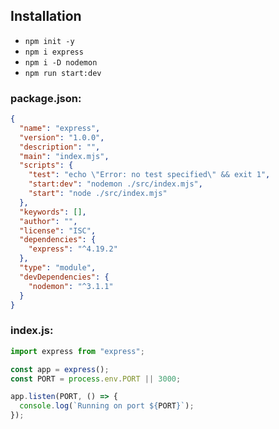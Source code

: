 ## Installation
- ```npm init -y```
- ```npm i express```
- ```npm i -D nodemon```
- ```npm run start:dev```
### package.json:
```json
{
  "name": "express",
  "version": "1.0.0",
  "description": "",
  "main": "index.mjs",
  "scripts": {
    "test": "echo \"Error: no test specified\" && exit 1",
    "start:dev": "nodemon ./src/index.mjs",
    "start": "node ./src/index.mjs"
  },
  "keywords": [],
  "author": "",
  "license": "ISC",
  "dependencies": {
    "express": "^4.19.2"
  },
  "type": "module",
  "devDependencies": {
    "nodemon": "^3.1.1"
  }
}
```
### index.js:
```javascript
import express from "express";

const app = express();
const PORT = process.env.PORT || 3000;

app.listen(PORT, () => {
  console.log(`Running on port ${PORT}`);
});
```
